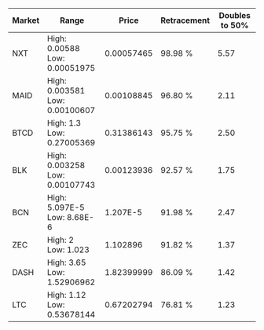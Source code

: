 | Market | Range | Price| Retracement | Doubles to 50% |
| --- | --- | --- | --- | --- |
| NXT | High: 0.00588<br />Low: 0.00051975 | 0.00057465 | 98.98 % | 5.57 |
| MAID | High: 0.003581<br />Low: 0.00100607 | 0.00108845 | 96.80 % | 2.11 |
| BTCD | High: 1.3<br />Low: 0.27005369 | 0.31386143 | 95.75 % | 2.50 |
| BLK | High: 0.003258<br />Low: 0.00107743 | 0.00123936 | 92.57 % | 1.75 |
| BCN | High: 5.097E-5<br />Low: 8.68E-6 | 1.207E-5 | 91.98 % | 2.47 |
| ZEC | High: 2<br />Low: 1.023 | 1.102896 | 91.82 % | 1.37 |
| DASH | High: 3.65<br />Low: 1.52906962 | 1.82399999 | 86.09 % | 1.42 |
| LTC | High: 1.12<br />Low: 0.53678144 | 0.67202794 | 76.81 % | 1.23 |
